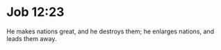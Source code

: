# Job 12:23

He makes nations great, and he destroys them; he enlarges nations, and leads them away.
